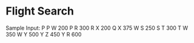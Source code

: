 # Flight Search

Sample Input:
P
P W 200
P R 300
R X 200
Q X 375
W S 250
S T 300
T W 350
W Y 500
Y Z 450
Y R 600
